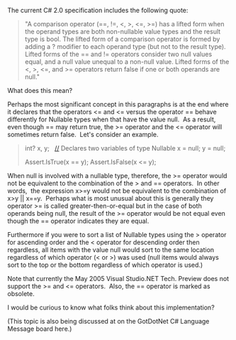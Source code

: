 
The current C# 2.0 specification includes the following quote:

> "A comparison operator (\==, !=, <, \>, <=, \>=) has a lifted form when the operand types are both non-nullable value types and the result type is bool. The lifted form of a comparison operator is formed by adding a ? modifier to each operand type (but not to the result type). Lifted forms of the \== and != operators consider two null values equal, and a null value unequal to a non-null value. Lifted forms of the <, \>, <=, and \>= operators return false if one or both operands are null."

What does this mean?

Perhaps the most significant concept in this paragraphs is at the end where it declares that the operators <= and <= versus the operator \== behave differently for Nullable<T> types when that have the value null.  As a result, even though \== may return true, the \>= operator and the <= operator will sometimes return false.  Let's consider an example.

> int? x, y;   [//](http:///) Declares two variables of type Nullable<int> x = null; y = null;
> 
> Assert.IsTrue(x == y); Assert.IsFalse(x <= y);

When null is involved with a nullable type, therefore, the >= operator would not be equivalent to the combination of the \> and \== operators.  In other words,  the expression x>=y would not be equivalent to the combination of x>y || x==y.  Perhaps what is most unusual about this is generally they operator >= is called greater-then-or-equal but in the case of both operands being null, the result of the >= operator would be not equal even though the \== operator indicates they are equal.

Furthermore if you were to sort a list of Nullable<T> types using the \> operator for ascending order and the < operator for descending order then regardless, all items with the value null would sort to the same location regardless of which operator (< or \>) was used (null items would always sort to the top or the bottom regardless of which operator is used.)

Note that currently the May 2005 Visual Studio.NET Tech. Preview does not support the \>= and <= operators.  Also, the \== operator is marked as obsolete.

I would be curious to know what folks think about this implementation?

(This topic is also being discussed at on the GotDotNet C# Language Message board here.)
